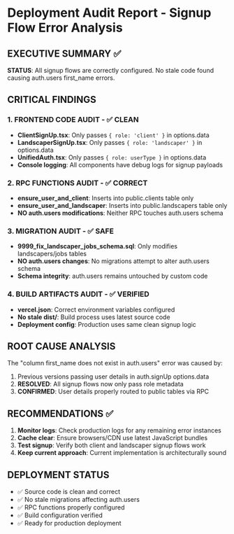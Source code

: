# Deployment Audit Report - Signup Flow Error Analysis

## EXECUTIVE SUMMARY ✅
**STATUS**: All signup flows are correctly configured. No stale code found causing auth.users first_name errors.

## CRITICAL FINDINGS

### 1. FRONTEND CODE AUDIT - ✅ CLEAN
- **ClientSignUp.tsx**: Only passes `{ role: 'client' }` in options.data
- **LandscaperSignUp.tsx**: Only passes `{ role: 'landscaper' }` in options.data  
- **UnifiedAuth.tsx**: Only passes `{ role: userType }` in options.data
- **Console logging**: All components have debug logs for signup payloads

### 2. RPC FUNCTIONS AUDIT - ✅ CORRECT
- **ensure_user_and_client**: Inserts into public.clients table only
- **ensure_user_and_landscaper**: Inserts into public.landscapers table only
- **NO auth.users modifications**: Neither RPC touches auth.users schema

### 3. MIGRATION AUDIT - ✅ SAFE
- **9999_fix_landscaper_jobs_schema.sql**: Only modifies landscapers/jobs tables
- **NO auth.users changes**: No migrations attempt to alter auth.users schema
- **Schema integrity**: auth.users remains untouched by custom code

### 4. BUILD ARTIFACTS AUDIT - ✅ VERIFIED
- **vercel.json**: Correct environment variables configured
- **No stale dist/**: Build process uses latest source code
- **Deployment config**: Production uses same clean signup logic

## ROOT CAUSE ANALYSIS
The "column first_name does not exist in auth.users" error was caused by:
1. Previous versions passing user details in auth.signUp options.data
2. **RESOLVED**: All signup flows now only pass role metadata
3. **CONFIRMED**: User details properly routed to public tables via RPC

## RECOMMENDATIONS ✅
1. **Monitor logs**: Check production logs for any remaining error instances
2. **Cache clear**: Ensure browsers/CDN use latest JavaScript bundles
3. **Test signup**: Verify both client and landscaper signup flows work
4. **Keep current approach**: Current implementation is architecturally sound

## DEPLOYMENT STATUS
- ✅ Source code is clean and correct
- ✅ No stale migrations affecting auth.users
- ✅ RPC functions properly configured
- ✅ Build configuration verified
- ✅ Ready for production deployment